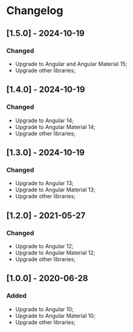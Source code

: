 # Changelog

## [1.5.0] - 2024-10-19

### Changed

- Upgrade to Angular and Angular Material 15;
- Upgrade other libraries;

## [1.4.0] - 2024-10-19

### Changed

- Upgrade to Angular 14;
- Upgrade to Angular Material 14;
- Upgrade other libraries;

## [1.3.0] - 2024-10-19

### Changed

- Upgrade to Angular 13;
- Upgrade to Angular Material 13;
- Upgrade other libraries;

## [1.2.0] - 2021-05-27

### Changed

- Upgrade to Angular 12;
- Upgrade to Angular Material 12;
- Upgrade other libraries;

## [1.0.0] - 2020-06-28

### Added

- Upgrade to Angular 10;
- Upgrade to Angular Material 10;
- Upgrade other libraries;
